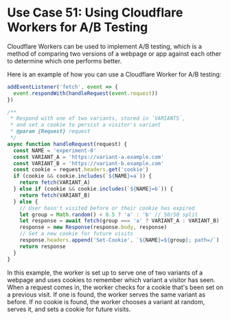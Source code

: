 # Use Case 51: Using Cloudflare Workers for A/B Testing

Cloudflare Workers can be used to implement A/B testing, which is a method of comparing two versions of a webpage or app against each other to determine which one performs better.

Here is an example of how you can use a Cloudflare Worker for A/B testing:

```javascript
addEventListener('fetch', event => {
  event.respondWith(handleRequest(event.request))
})

/**
 * Respond with one of two variants, stored in `VARIANTS`,
 * and set a cookie to persist a visitor's variant
 * @param {Request} request
 */
async function handleRequest(request) {
  const NAME = 'experiment-0'
  const VARIANT_A = 'https://variant-a.example.com'
  const VARIANT_B = 'https://variant-b.example.com'
  const cookie = request.headers.get('cookie')
  if (cookie && cookie.includes(`${NAME}=a`)) {
    return fetch(VARIANT_A)
  } else if (cookie && cookie.includes(`${NAME}=b`)) {
    return fetch(VARIANT_B)
  } else {
    // User hasn't visited before or their cookie has expired
    let group = Math.random() < 0.5 ? 'a' : 'b' // 50/50 split
    let response = await fetch(group === 'a' ? VARIANT_A : VARIANT_B)
    response = new Response(response.body, response)
    // Set a new cookie for future visits
    response.headers.append('Set-Cookie', `${NAME}=${group}; path=/`)
    return response
  }
}
```

In this example, the worker is set up to serve one of two variants of a webpage and uses cookies to remember which variant a visitor has seen. When a request comes in, the worker checks for a cookie that's been set on a previous visit. If one is found, the worker serves the same variant as before. If no cookie is found, the worker chooses a variant at random, serves it, and sets a cookie for future visits.
